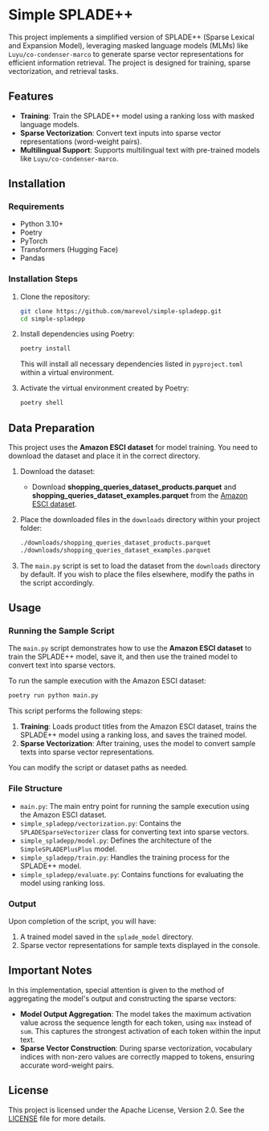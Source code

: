 # Simple SPLADE++

This project implements a simplified version of SPLADE++ (Sparse Lexical and Expansion Model), leveraging masked language models (MLMs) like `Luyu/co-condenser-marco` to generate sparse vector representations for efficient information retrieval. The project is designed for training, sparse vectorization, and retrieval tasks.

## Features

- **Training**: Train the SPLADE++ model using a ranking loss with masked language models.
- **Sparse Vectorization**: Convert text inputs into sparse vector representations (word-weight pairs).
- **Multilingual Support**: Supports multilingual text with pre-trained models like `Luyu/co-condenser-marco`.

## Installation

### Requirements

- Python 3.10+
- Poetry
- PyTorch
- Transformers (Hugging Face)
- Pandas

### Installation Steps

1. Clone the repository:

   ```bash
   git clone https://github.com/marevol/simple-spladepp.git
   cd simple-spladepp
   ```

2. Install dependencies using Poetry:

   ```bash
   poetry install
   ```

   This will install all necessary dependencies listed in `pyproject.toml` within a virtual environment.

3. Activate the virtual environment created by Poetry:

   ```bash
   poetry shell
   ```

## Data Preparation

This project uses the **Amazon ESCI dataset** for model training. You need to download the dataset and place it in the correct directory.

1. Download the dataset:

   - Download **shopping_queries_dataset_products.parquet** and **shopping_queries_dataset_examples.parquet** from the [Amazon ESCI dataset](https://github.com/amazon-science/esci-data).

2. Place the downloaded files in the `downloads` directory within your project folder:

   ```bash
   ./downloads/shopping_queries_dataset_products.parquet
   ./downloads/shopping_queries_dataset_examples.parquet
   ```

3. The `main.py` script is set to load the dataset from the `downloads` directory by default. If you wish to place the files elsewhere, modify the paths in the script accordingly.

## Usage

### Running the Sample Script

The `main.py` script demonstrates how to use the **Amazon ESCI dataset** to train the SPLADE++ model, save it, and then use the trained model to convert text into sparse vectors.

To run the sample execution with the Amazon ESCI dataset:

```bash
poetry run python main.py
```

This script performs the following steps:

1. **Training**: Loads product titles from the Amazon ESCI dataset, trains the SPLADE++ model using a ranking loss, and saves the trained model.
2. **Sparse Vectorization**: After training, uses the model to convert sample texts into sparse vector representations.

You can modify the script or dataset paths as needed.

### File Structure

- `main.py`: The main entry point for running the sample execution using the Amazon ESCI dataset.
- `simple_spladepp/vectorization.py`: Contains the `SPLADESparseVectorizer` class for converting text into sparse vectors.
- `simple_spladepp/model.py`: Defines the architecture of the `SimpleSPLADEPlusPlus` model.
- `simple_spladepp/train.py`: Handles the training process for the SPLADE++ model.
- `simple_spladepp/evaluate.py`: Contains functions for evaluating the model using ranking loss.

### Output

Upon completion of the script, you will have:

1. A trained model saved in the `splade_model` directory.
2. Sparse vector representations for sample texts displayed in the console.

## Important Notes

In this implementation, special attention is given to the method of aggregating the model's output and constructing the sparse vectors:

- **Model Output Aggregation**: The model takes the maximum activation value across the sequence length for each token, using `max` instead of `sum`. This captures the strongest activation of each token within the input text.
- **Sparse Vector Construction**: During sparse vectorization, vocabulary indices with non-zero values are correctly mapped to tokens, ensuring accurate word-weight pairs.

## License

This project is licensed under the Apache License, Version 2.0. See the [LICENSE](LICENSE) file for more details.